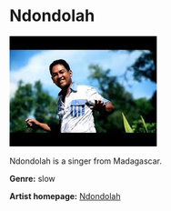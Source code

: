 # Ndondolah

![ndondolah](ndondolah.jpg)

Ndondolah is a singer from Madagascar.

**Genre:** slow

**Artist homepage:** [Ndondolah](https://web.facebook.com/Rija-Rasolondraibe-178123792578/?_rdc=1&_rdr)
